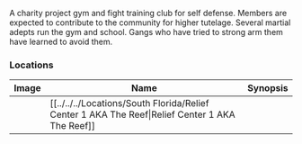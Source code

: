 A charity project gym and fight training club for self defense. Members are expected to contribute to the community for higher tutelage. Several martial adepts run the gym and school. Gangs who have tried to strong arm them have learned to avoid them.

### Locations

| Image | Name   | Synopsis |
| ----- | ------ | -------- |
|       | [[../../../Locations/South Florida/Relief Center 1 AKA The Reef\|Relief Center 1 AKA The Reef]] |         |